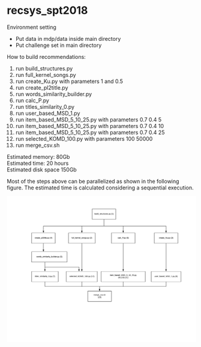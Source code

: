 # recsys_spt2018

Environment setting
* Put data in mdp/data inside main directory</br>
* Put challenge set in main directory</br>

How to build recommendations:
1) run build_structures.py
2) run full_kernel_songs.py
3) run create_Ku.py with parameters 1 and 0.5
4) run create_pl2title.py
5) run words_similarity_builder.py
6) run calc_P.py
7) run titles_similarity_0.py
8) run user_based_MSD_1.py
9) run item_based_MSD_5_10_25.py with parameters 0.7 0.4 5
10) run item_based_MSD_5_10_25.py with parameters 0.7 0.4 10
11) run item_based_MSD_5_10_25.py with parameters 0.7 0.4 25
12) run selected_KOMD_100.py with parameters 100 50000
13) run merge_csv.sh 

Estimated memory: 80Gb</br>
Estimated time: 20 hours</br>
Estimated disk space 150Gb</br>


Most of the steps above can be parallelized as shown in the following figure. The estimated time is calculated considering a sequential execution.

![alt text](https://raw.githubusercontent.com/guglielmof/recsys_spt2018/master/schema.png)
 
